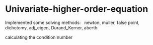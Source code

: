 # Univariate-higher-order-equation

Implemented some solving methods:  
newton, muller, false point, dichotomy, adj_eigen, Durand_Kerner, aberth

calculating the condition number
